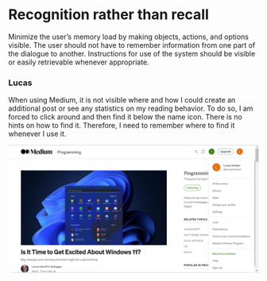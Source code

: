 # Recognition rather than recall

Minimize the user’s memory load by making objects, actions, and options visible. The user should not have to remember information from one part of the dialogue to another. Instructions for use of the system should be visible or easily retrievable whenever appropriate.

### Lucas
When using Medium, it is not visible where and how I could create an additional post or see any statistics on my reading behavior. To do so, I am forced to click around and then find it below the name icon. There is no hints on how to find it. Therefore, I need to remember where to find it whenever I use it.

![](images/Lucas.Medium.recognition.jpg)
